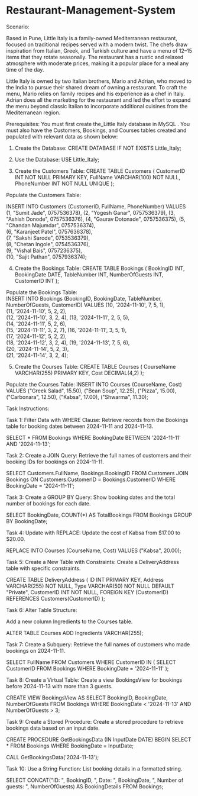# Restaurant-Management-System
Scenario:

Based in Pune, Little Italy is a family-owned Mediterranean restaurant, focused on traditional recipes served with a modern twist. The chefs draw inspiration from Italian, Greek, and Turkish culture and have a menu of 12–15 items that they rotate seasonally. The restaurant has a rustic and relaxed atmosphere with moderate prices, making it a popular place for a meal any time of the day.

Little Italy is owned by two Italian brothers, Mario and Adrian, who moved to the India to pursue their shared dream of owning a restaurant. To craft the menu, Mario relies on family recipes and his experience as a chef in Italy. Adrian does all the marketing for the restaurant and led the effort to expand the menu beyond classic Italian to incorporate additional cuisines from the Mediterranean region.

Prerequisites:
You must first create the_Little Italy database in MySQL  . You must also have the Customers, Bookings, and Courses tables created and populated with relevant data as shown below:

1. Create the Database:
CREATE DATABASE IF NOT EXISTS Little_Italy;

2. Use the Database:
USE Little_Italy;

3. Create the Customers Table:
CREATE TABLE Customers (
    CustomerID INT NOT NULL PRIMARY KEY, 
    FullName VARCHAR(100) NOT NULL, 
    PhoneNumber INT NOT NULL UNIQUE
);

Populate the Customers Table:
   
   
INSERT INTO Customers (CustomerID, FullName, PhoneNumber) VALUES
(1, "Sumit Jade", 0757536378), 
(2, "Yogesh Ganar", 0757536379), 
(3, "Ashish Donode", 0757536376), 
(4, "Gaurav Dotonade", 0757536375), 
(5, "Chandan Majumdar", 0757536374),     
(6, "Karanjeet Patel", 0757636378),      
(7, "Sakshi Sarode", 0753536379),      
(8, "Chetan Ingole", 0754536376),      
(9, "Vishal Bais", 0757236375),     
(10, "Sajit Pathan", 0757936374);


4. Create the Bookings Table:
CREATE TABLE Bookings (
    BookingID INT, 
    BookingDate DATE, 
    TableNumber INT, 
    NumberOfGuests INT,
    CustomerID INT
);

Populate the Bookings Table:   
INSERT INTO Bookings (BookingID, BookingDate, TableNumber, NumberOfGuests, CustomerID) VALUES
(10, '2024-11-10', 7, 5, 1),  
(11, '2024-11-10', 5, 2, 2),  
(12, '2024-11-10', 3, 2, 4), 
(13, '2024-11-11', 2, 5, 5),  
(14, '2024-11-11', 5, 2, 6),  
(15, '2024-11-11', 3, 2, 7), 
(16, '2024-11-11', 3, 5, 1),  
(17, '2024-11-12', 5, 2, 2),  
(18, '2024-11-12', 3, 2, 4), 
(19, '2024-11-13', 7, 5, 6),  
(20, '2024-11-14', 5, 2, 3),  
(21, '2024-11-14', 3, 2, 4);


5. Create the Courses Table:
CREATE TABLE Courses (
    CourseName VARCHAR(255) PRIMARY KEY, 
    Cost DECIMAL(4,2)
);

Populate the Courses Table:
INSERT INTO Courses (CourseName, Cost) VALUES
("Greek Salad", 15.50), 
("Bean Soup", 12.25), 
("Pizza", 15.00), 
("Carbonara", 12.50), 
("Kabsa", 17.00), 
("Shwarma", 11.30);




Task Instructions:

Task 1: Filter Data with WHERE Clause:
Retrieve records from the Bookings table for booking dates between 2024-11-11 and 2024-11-13.
 
SELECT * 
FROM Bookings 
WHERE BookingDate BETWEEN '2024-11-11' AND '2024-11-13';


Task 2: Create a JOIN Query:
Retrieve the full names of customers and their booking IDs for bookings on 2024-11-11.

SELECT Customers.FullName, Bookings.BookingID 
FROM Customers 
JOIN Bookings ON Customers.CustomerID = Bookings.CustomerID 
WHERE BookingDate = '2024-11-11';


Task 3: Create a GROUP BY Query:
Show booking dates and the total number of bookings for each date.

SELECT BookingDate, COUNT(*) AS TotalBookings 
FROM Bookings 
GROUP BY BookingDate;


Task 4: Update with REPLACE:
Update the cost of Kabsa from $17.00 to $20.00.

REPLACE INTO Courses (CourseName, Cost) VALUES
("Kabsa", 20.00);


Task 5: Create a New Table with Constraints:
Create a DeliveryAddress table with specific constraints.

CREATE TABLE DeliveryAddress (
    ID INT PRIMARY KEY,
    Address VARCHAR(255) NOT NULL,
    Type VARCHAR(50) NOT NULL DEFAULT "Private",
    CustomerID INT NOT NULL,
    FOREIGN KEY (CustomerID) REFERENCES Customers(CustomerID)
);


Task 6: Alter Table Structure:

Add a new column Ingredients to the Courses table.
   
ALTER TABLE Courses 
ADD Ingredients VARCHAR(255);


Task 7: Create a Subquery:
Retrieve the full names of customers who made bookings on 2024-11-11.
   
SELECT FullName 
FROM Customers 
WHERE CustomerID IN (
    SELECT CustomerID 
    FROM Bookings 
    WHERE BookingDate = '2024-11-11'
);


Task 8: Create a Virtual Table:
Create a view BookingsView for bookings before 2024-11-13 with more than 3 guests.
   
CREATE VIEW BookingsView AS
SELECT BookingID, BookingDate, NumberOfGuests 
FROM Bookings 
WHERE BookingDate < '2024-11-13' AND NumberOfGuests > 3;


Task 9: Create a Stored Procedure:
Create a stored procedure to retrieve bookings data based on an input date.

CREATE PROCEDURE GetBookingsData (IN InputDate DATE)
BEGIN
    SELECT * 
    FROM Bookings 
    WHERE BookingDate = InputDate;


CALL GetBookingsData('2024-11-13');


Task 10: Use a String Function:
List booking details in a formatted string.

SELECT 
    CONCAT("ID: ", BookingID, ", Date: ", BookingDate, ", Number of guests: ", NumberOfGuests) AS BookingDetails 
FROM Bookings;


